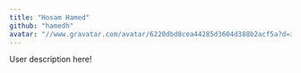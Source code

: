 ```yaml
---
title: "Hosam Hamed"
github: "hamedh"
avatar: "//www.gravatar.com/avatar/6220dbd8cea44285d3604d388b2acf5a?d=identicon"
---
```


User description here!

